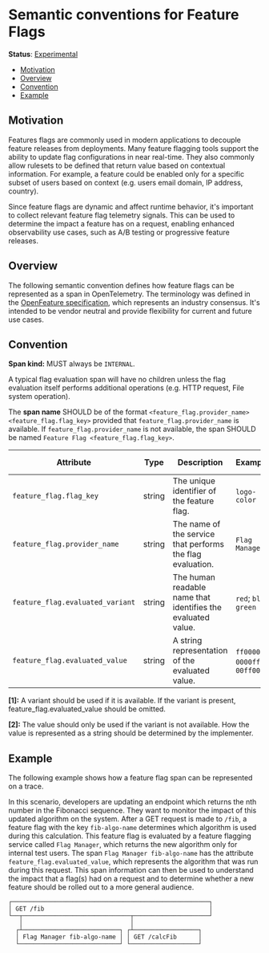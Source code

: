 # Semantic conventions for Feature Flags

**Status**: [Experimental](../../document-status.md)

<!-- Re-generate TOC with `markdown-toc --no-first-h1 -i` -->

<!-- toc -->

- [Motivation](#motivation)
- [Overview](#overview)
- [Convention](#convention)
- [Example](#example)

<!-- tocstop -->

## Motivation

Features flags are commonly used in modern applications to decouple feature
releases from deployments. Many feature flagging tools support the ability to
update flag configurations in near real-time. They also commonly allow rulesets
to be defined that return value based on contextual information. For example, a
feature could be enabled only for a specific subset of users based on context
(e.g. users email domain, IP address, country).

Since feature flags are dynamic and affect runtime behavior, it's important to
collect relevant feature flag telemetry signals. This can be used to determine
the impact a feature has on a request, enabling enhanced observability use
cases, such as A/B testing or progressive feature releases.

## Overview

The following semantic convention defines how feature flags can be represented
as a span in OpenTelemetry. The terminology was defined in the [OpenFeature specification](https://docs.openfeature.dev/docs/specification/), which represents an industry consensus. It's intended
to be vendor neutral and provide flexibility for current and future use cases.

## Convention

**Span kind:** MUST always be `INTERNAL`.

A typical flag evaluation span will have no children unless the flag evaluation
itself performs additional operations (e.g. HTTP request, File system operation).

The **span name** SHOULD be of the format `<feature_flag.provider_name> <feature_flag.flag_key>` provided that
`feature_flag.provider_name` is available. If `feature_flag.provider_name` is not available, the
span SHOULD be named `Feature Flag <feature_flag.flag_key>`.

<!-- semconv feature_flag -->
| Attribute  | Type | Description  | Examples  | Requirement Level |
|---|---|---|---|---|
| `feature_flag.flag_key` | string | The unique identifier of the feature flag. | `logo-color` | Required |
| `feature_flag.provider_name` | string | The name of the service that performs the flag evaluation. | `Flag Manager` | Recommended |
| `feature_flag.evaluated_variant` | string | The human readable name that identifies the evaluated value. | `red`; `blue`; `green` | Conditionally Required: [1] |
| `feature_flag.evaluated_value` | string | A string representation of the evaluated value. | `ff0000`; `0000ff`; `00ff00` | Conditionally Required: [2] |

**[1]:** A variant should be used if it is available. If the variant is present, feature_flag.evaluated_value should be omitted.

**[2]:** The value should only be used if the variant is not available. How the value is represented as a string should be determined by the implementer.
<!-- endsemconv -->

## Example

The following example shows how a feature flag span can be represented on a trace.

In this scenario, developers are updating an endpoint which returns the nth number in the Fibonacci sequence. They want to monitor the impact of this updated algorithm on the system. After a GET request is made to `/fib`, a feature flag with the key `fib-algo-name` determines which algorithm is used during this calculation. This feature flag is evaluated by a feature flagging service called `Flag Manager`, which returns the new algorithm only for internal test users. The span `Flag Manager fib-algo-name` has the attribute `feature_flag.evaluated_value`, which represents the algorithm that was run during this request. This span information can then be used to understand the impact that a flag(s) had on a request and to determine whether a new feature should be rolled out to a more general audience.

```
┌───────────────────────────────────────────────────────┐
│ GET /fib                                              │
└──┬──────────────────────────────┬─────────────────────┘
   │                              │
  ┌┴───────────────────────────┐ ┌┴──────────────────┐
  │ Flag Manager fib-algo-name │ │ GET /calcFib      │
  └────────────────────────────┘ └───────────────────┘
```
